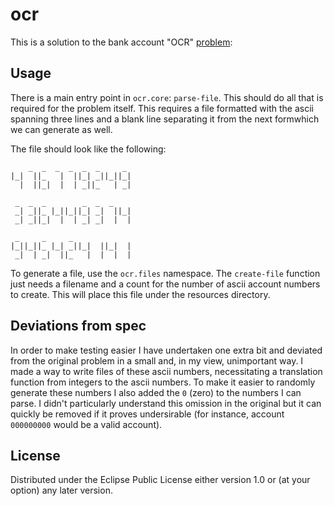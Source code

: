 # ocr

This is a solution to the bank account "OCR" [problem](https://github.com/codingdojo-org/codingdojo.org/blob/master/content/kata/BankOCR.md):

## Usage

There is a main entry point in `ocr.core`: `parse-file`. This should do all that is required for the problem itself. This requires a file formatted with the ascii spanning three lines and a blank line separating it from the next formwhich we can generate as well.

The file should look like the following:

``` text
    _  _  _  _  _  _     _
|_|  ||_   |  ||_| _||_||_|
  |  ||_|  |  | _||_   | _|

 _  _  _        _  _  _
 _| _||_ |_||_||_| _|  ||_|
 _| _||_|  |  | _| _|  |  |

 _     _     _
|_||_||_ |_| _||_|  ||_|  |
 _|  | _|  ||_   |  |  |  |
```

To generate a file, use the `ocr.files` namespace. The `create-file` function just needs a filename and a count for the number of ascii account numbers to create. This will place this file under the resources directory.

## Deviations from spec ##

In order to make testing easier I have undertaken one extra bit and deviated from the original problem in a small and, in my view, unimportant way. I made a way to write files of these ascii numbers, necessitating a translation function from integers to the ascii numbers. To make it easier to randomly generate these numbers I also added the `0` (zero) to the numbers I can parse. I didn't particularly understand this omission in the original but it can quickly be removed if it proves undersirable (for instance, account `000000000` would be a valid account).

## License

Distributed under the Eclipse Public License either version 1.0 or (at
your option) any later version.
